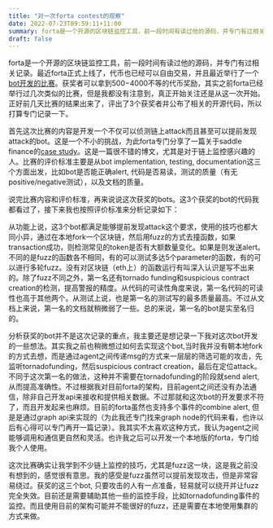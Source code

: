 ```yaml
---
title: "对一次forta contest的观察"
date: 2022-07-23T09:59:11+11:00
summary: forta是一个开源的区块链监控工具，前一段时间有读过他的源码，并专门有过相关记录。最近forta正式上线了，代币也已经可以自由交易，并且最近举行了一个[bot开发的比赛](https://docs.forta.network/en/latest/contest7-forta/)。获奖者可以拿到$500-$4000不等的代币奖励，其实之前forta已经举行过几次类似的比赛，但是我都没有注意到，真正开始关注还是从这一次开始。正好前几天比赛的结果出来了，评出了3个获奖者并公布了相关的开源代码，所以打算专门记录一下。
draft: false
---
```


forta是一个开源的区块链监控工具，前一段时间有读过他的源码，并专门有过相关记录。最近forta正式上线了，代币也已经可以自由交易，并且最近举行了一个[bot开发的比赛](https://docs.forta.network/en/latest/contest7-forta/)。获奖者可以拿到$500-$4000不等的代币奖励，其实之前forta已经举行过几次类似的比赛，但是我都没有注意到，真正开始关注还是从这一次开始。正好前几天比赛的结果出来了，评出了3个获奖者并公布了相关的开源代码，所以打算专门记录一下。

首先这次比赛的内容是开发一个不仅可以侦测链上attack而且甚至可以提前发现attack的bot。这是一个不小的挑战，为此forta专门分享了一篇关于saddle finance的[case study](https://forta.org/blog/attack-simulation/)。这是一篇很不错的博文，尤其是对于链上监控感兴趣的人。比赛的评价标准主要是从bot implementation, testing, documentation这三个方面出发，比如bot是否能正确alert, 代码是否易读，测试的质量（有无positive/negative测试），以及文档的质量。

说完比赛内容和评价标准，再来说说这次获奖的bots。这3个获奖的bot的代码我都看过了，接下来我也按照评价标准来分析记录如下：

从功能上说，这3个bot都满足能够提前发现attack这个要求，使用的技巧也都大同小异，通过在本地fork一个区块链，然后用fuzz的方式去撞函数，如果transaction成功，则检测常见的token是否有大额数量变化。如果是则发送alert。不同的是fuzz的函数各不相同，有的可以测试多达5个parameter的函数，有的可以进行多轮fuzz。没有对区块链（eth上）的函数运行有叫深入认识是写不出来的。除了fuzz不同之外，第一名还有tornado funding和suspicious contract creation的检测，提高警报的精度。从代码的可读性角度来说，第一名代码的可读性也高于其他两个。从测试上说，也是第一名的测试写的最多质量最高。不过从文档上来说，第一名的文档就稍微弱了一些。总的来说，第一名的bot是实至名归的。

分析获奖的bot并不是这次记录的重点，我主要还是想记录一下我对这次bot开发的一些想法。其实我之前也稍微想过如何去实现这个bot,当时我并没有朝本地fork的方式去想，而是通过agent之间传递msg的方式来一层层的筛选可能的攻击，先监听tornadofunding，然后suspicious contract creation，最后在定位attack。不同于这次第一名的做法，这种并不需要在tornadofunding的阶段就send alert, 从而提高准确性。不过根据我对目前forta的架构，目前agent之间还没有办法通信，除非自己开发api来接收和提供相关数据。不过那就和这次bot的开发要求不符了，而且开发起来也麻烦。目前的forta虽然也支持多个事件的combine alert, 但是是通过graph api来实现的（为此我还专门找来graph node的代码来看，也许以后有心得可以专门再开一篇记录）。我其实不太喜欢这种方式，我认为agent之间能够调用和通信更自然和灵活。也许我之后可以开发一个本地版的forta，专门给我个人使用。

这次比赛确实让我学到不少链上监控的技巧，尤其是fuzz这一块，这是我之前没有想到的，感觉很有意思。我的感受是fuzz虽然可以提前发现攻击，但是非常容易绕过。获奖的这三个bot, 只要攻击的人有一点准备，轻易就可以绕开并让fuzz完全失效。目前还是需要辅助其他一些的监控手段，比如tornadofunding事件的监控。而且使用目前的架构可能并不能很好的fuzz，还是需要在本地使用集群的方式来做。